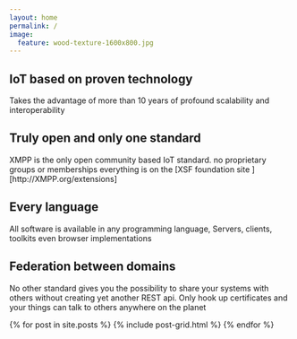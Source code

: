 ```yaml
---
layout: home
permalink: /
image:
  feature: wood-texture-1600x800.jpg
---
```


<div class="tiles">

<div class="tile">
  <h2 class="post-title">IoT based on proven technology</h2>
  <p class="post-excerpt">Takes the advantage of more than 10 years of
  profound scalability and interoperability </p>
</div><!-- /.tile -->

<div class="tile">
  <h2 class="post-title">Truly open and only one standard</h2>
  <p class="post-excerpt">XMPP is the only open community based IoT
  standard. no proprietary groups or memberships everything is on the
  [XSF foundation site ][http://XMPP.org/extensions]</p>
</div><!-- /.tile -->

<div class="tile">
  <h2 class="post-title">Every language</h2>
  <p class="post-excerpt">All software is available in any
  programming language, Servers, clients, toolkits even browser implementations</p>
</div><!-- /.tile -->

<div class="tile">
  <h2 class="post-title">Federation between domains</h2>
  <p class="post-excerpt">No other standard gives you the possibility
  to share your systems with others without creating yet another REST
  api. Only hook up certificates and your things can talk to others
  anywhere on the planet</p>
</div><!-- /.tile -->

{% for post in site.posts %}
	{% include post-grid.html %}
{% endfor %}
</div><!-- /.tiles -->
